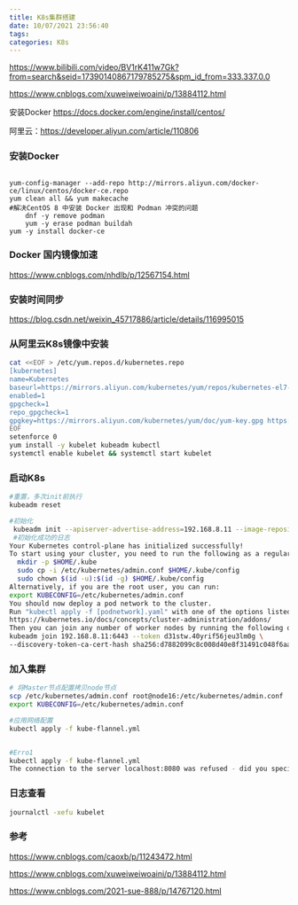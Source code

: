 ```yaml
---
title: K8s集群搭建
date: 10/07/2021 23:56:40
tags: 
categories: K8s
---
```

https://www.bilibili.com/video/BV1rK411w7Gk?from=search&seid=17390140867179785275&spm_id_from=333.337.0.0

https://www.cnblogs.com/xuweiweiwoaini/p/13884112.html

安装Docker https://docs.docker.com/engine/install/centos/

阿里云：https://developer.aliyun.com/article/110806

### 安装Docker

```

yum-config-manager --add-repo http://mirrors.aliyun.com/docker-ce/linux/centos/docker-ce.repo
yum clean all && yum makecache
#解决CentOS 8 中安装 Docker 出现和 Podman 冲突的问题
	dnf -y remove podman
	yum -y erase podman buildah
yum -y install docker-ce
```

### Docker 国内镜像加速

https://www.cnblogs.com/nhdlb/p/12567154.html



### 安装时间同步

https://blog.csdn.net/weixin_45717886/article/details/116995015

### 从阿里云K8s镜像中安装

```bash
cat <<EOF > /etc/yum.repos.d/kubernetes.repo
[kubernetes]
name=Kubernetes
baseurl=https://mirrors.aliyun.com/kubernetes/yum/repos/kubernetes-el7-x86_64/
enabled=1
gpgcheck=1
repo_gpgcheck=1
gpgkey=https://mirrors.aliyun.com/kubernetes/yum/doc/yum-key.gpg https://mirrors.aliyun.com/kubernetes/yum/doc/rpm-package-key.gpg
EOF
setenforce 0
yum install -y kubelet kubeadm kubectl
systemctl enable kubelet && systemctl start kubelet
```

### 启动K8s

```bash
#重置，多次init前执行
kubeadm reset

#初始化
 kubeadm init --apiserver-advertise-address=192.168.8.11 --image-repository registry.aliyuncs.com/google_containers --kubernetes-version=1.22.2 --service-cidr=10.96.0.0/12 --pod-network-cidr=10.244.0.0/16
 #初始化成功的日志
Your Kubernetes control-plane has initialized successfully!
To start using your cluster, you need to run the following as a regular user:
  mkdir -p $HOME/.kube
  sudo cp -i /etc/kubernetes/admin.conf $HOME/.kube/config
  sudo chown $(id -u):$(id -g) $HOME/.kube/config
Alternatively, if you are the root user, you can run:
export KUBECONFIG=/etc/kubernetes/admin.conf
You should now deploy a pod network to the cluster.
Run "kubectl apply -f [podnetwork].yaml" with one of the options listed at:
https://kubernetes.io/docs/concepts/cluster-administration/addons/
Then you can join any number of worker nodes by running the following on each as root:
kubeadm join 192.168.8.11:6443 --token d31stw.40yrif56jeu3lm0g \
--discovery-token-ca-cert-hash sha256:d7882099c8c008d40e8f31491c048f6aab2a564e5656bd3f9012ce389e88e635 
```

### 加入集群

```BASH
# 将Master节点配置拷贝node节点
scp /etc/kubernetes/admin.conf root@node16:/etc/kubernetes/admin.conf
export KUBECONFIG=/etc/kubernetes/admin.conf

#应用网络配置
kubectl apply -f kube-flannel.yml


#Erro1
kubectl apply -f kube-flannel.yml
The connection to the server localhost:8080 was refused - did you specify the right host or port?

```





### 日志查看

```bash
journalctl -xefu kubelet
```





### 参考

https://www.cnblogs.com/caoxb/p/11243472.html

https://www.cnblogs.com/xuweiweiwoaini/p/13884112.html



https://www.cnblogs.com/2021-sue-888/p/14767120.html

